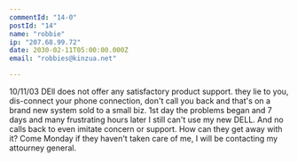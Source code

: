 ```yaml
---
commentId: "14-0"
postId: "14"
name: "robbie"
ip: "207.68.99.72"
date: 2030-02-11T05:00:00.000Z
email: "robbies@kinzua.net"

---
```

<p>10/11/03 DEll does not offer any satisfactory product support. they lie to you, dis-connect your phone connection, don't call you back and that's on a brand new system sold to a small biz. 1st day the problems began and 7 days and many frustrating hours later I still can't use my new DELL. And no calls back to even imitate concern or support. 
How can they get away with it? Come Monday if they haven't taken care of me, I will be contacting my attourney general.</p>